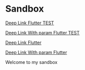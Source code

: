 # Sandbox

[Deep Link Flutter TEST](http://deeplink.flutter.dev)

[Deep Link With param Flutter TEST](http://deeplink.flutter.dev/parameter)

[Deep Link Flutter](http://deeplink.flutter.dev)

[Deep Link With param Flutter](http://deeplink.flutter.dev/parameter)

Welcome to my sandbox
